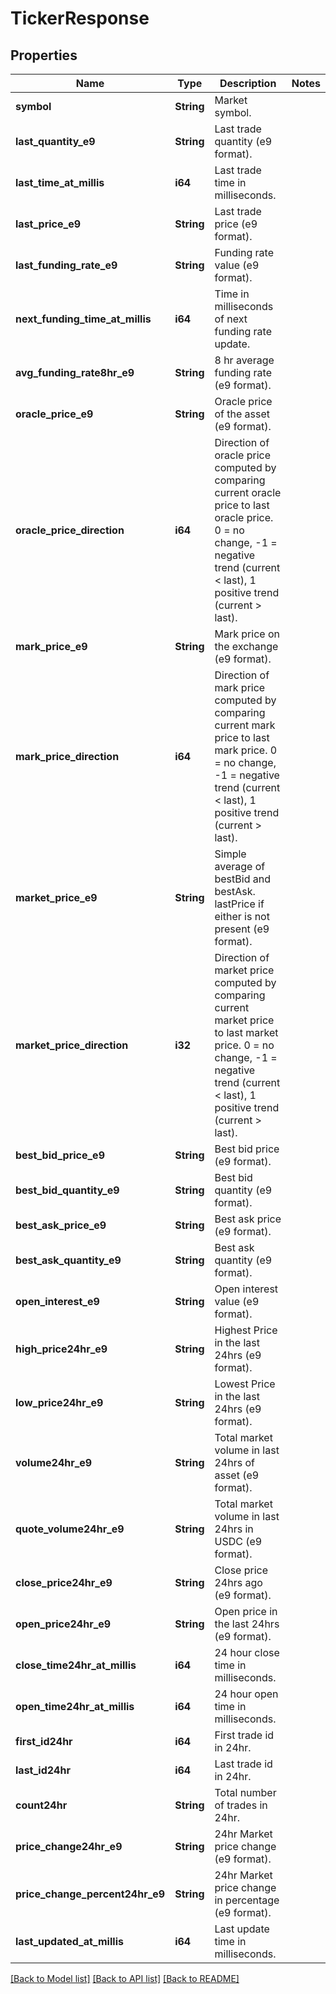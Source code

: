 # TickerResponse

## Properties

Name | Type | Description | Notes
------------ | ------------- | ------------- | -------------
**symbol** | **String** | Market symbol. | 
**last_quantity_e9** | **String** | Last trade quantity (e9 format). | 
**last_time_at_millis** | **i64** | Last trade time in milliseconds. | 
**last_price_e9** | **String** | Last trade price (e9 format). | 
**last_funding_rate_e9** | **String** | Funding rate value (e9 format). | 
**next_funding_time_at_millis** | **i64** | Time in milliseconds of next funding rate update. | 
**avg_funding_rate8hr_e9** | **String** | 8 hr average funding rate (e9 format). | 
**oracle_price_e9** | **String** | Oracle price of the asset (e9 format). | 
**oracle_price_direction** | **i64** | Direction of oracle price computed by comparing current oracle price to last oracle price. 0 = no change, -1 = negative trend (current < last), 1 positive trend (current > last). | 
**mark_price_e9** | **String** | Mark price on the exchange (e9 format). | 
**mark_price_direction** | **i64** | Direction of mark price computed by comparing current mark price to last mark price. 0 = no change, -1 = negative trend (current < last), 1 positive trend (current > last). | 
**market_price_e9** | **String** | Simple average of bestBid and bestAsk. lastPrice if either is not present (e9 format). | 
**market_price_direction** | **i32** | Direction of market price computed by comparing current market price to last market price. 0 = no change, -1 = negative trend (current < last), 1 positive trend (current > last). | 
**best_bid_price_e9** | **String** | Best bid price (e9 format). | 
**best_bid_quantity_e9** | **String** | Best bid quantity (e9 format). | 
**best_ask_price_e9** | **String** | Best ask price (e9 format). | 
**best_ask_quantity_e9** | **String** | Best ask quantity (e9 format). | 
**open_interest_e9** | **String** | Open interest value (e9 format). | 
**high_price24hr_e9** | **String** | Highest Price in the last 24hrs (e9 format). | 
**low_price24hr_e9** | **String** | Lowest Price in the last 24hrs (e9 format). | 
**volume24hr_e9** | **String** | Total market volume in last 24hrs of asset (e9 format). | 
**quote_volume24hr_e9** | **String** | Total market volume in last 24hrs in USDC (e9 format). | 
**close_price24hr_e9** | **String** | Close price 24hrs ago (e9 format). | 
**open_price24hr_e9** | **String** | Open price in the last 24hrs (e9 format). | 
**close_time24hr_at_millis** | **i64** | 24 hour close time in milliseconds. | 
**open_time24hr_at_millis** | **i64** | 24 hour open time in milliseconds. | 
**first_id24hr** | **i64** | First trade id in 24hr. | 
**last_id24hr** | **i64** | Last trade id in 24hr. | 
**count24hr** | **String** | Total number of trades in 24hr. | 
**price_change24hr_e9** | **String** | 24hr Market price change (e9 format). | 
**price_change_percent24hr_e9** | **String** | 24hr Market price change in percentage (e9 format). | 
**last_updated_at_millis** | **i64** | Last update time in milliseconds. | 

[[Back to Model list]](../README.md#documentation-for-models) [[Back to API list]](../README.md#documentation-for-api-endpoints) [[Back to README]](../README.md)


